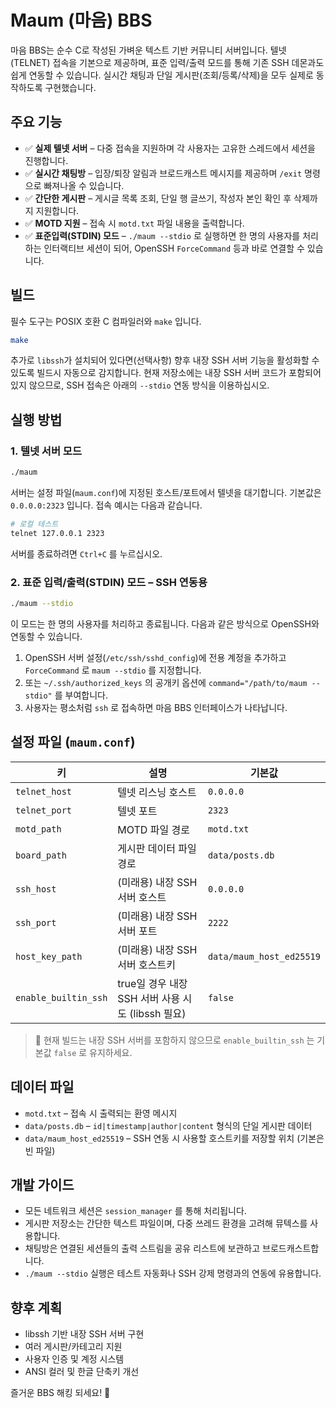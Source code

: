 # Maum (마음) BBS

마음 BBS는 순수 C로 작성된 가벼운 텍스트 기반 커뮤니티 서버입니다. 텔넷(TELNET) 접속을 기본으로 제공하며, 표준 입력/출력 모드를 통해 기존 SSH 데몬과도 쉽게 연동할 수 있습니다. 실시간 채팅과 단일 게시판(조회/등록/삭제)을 모두 실제로 동작하도록 구현했습니다.

## 주요 기능

- ✅ **실제 텔넷 서버** – 다중 접속을 지원하며 각 사용자는 고유한 스레드에서 세션을 진행합니다.
- ✅ **실시간 채팅방** – 입장/퇴장 알림과 브로드캐스트 메시지를 제공하며 `/exit` 명령으로 빠져나올 수 있습니다.
- ✅ **간단한 게시판** – 게시글 목록 조회, 단일 행 글쓰기, 작성자 본인 확인 후 삭제까지 지원합니다.
- ✅ **MOTD 지원** – 접속 시 `motd.txt` 파일 내용을 출력합니다.
- ✅ **표준입력(STDIN) 모드** – `./maum --stdio` 로 실행하면 한 명의 사용자를 처리하는 인터랙티브 세션이 되어, OpenSSH `ForceCommand` 등과 바로 연결할 수 있습니다.

## 빌드

필수 도구는 POSIX 호환 C 컴파일러와 `make` 입니다.

```bash
make
```

추가로 `libssh`가 설치되어 있다면(선택사항) 향후 내장 SSH 서버 기능을 활성화할 수 있도록 빌드시 자동으로 감지합니다. 현재 저장소에는 내장 SSH 서버 코드가 포함되어 있지 않으므로, SSH 접속은 아래의 `--stdio` 연동 방식을 이용하십시오.

## 실행 방법

### 1. 텔넷 서버 모드

```bash
./maum
```

서버는 설정 파일(`maum.conf`)에 지정된 호스트/포트에서 텔넷을 대기합니다. 기본값은 `0.0.0.0:2323` 입니다. 접속 예시는 다음과 같습니다.

```bash
# 로컬 테스트
telnet 127.0.0.1 2323
```

서버를 종료하려면 `Ctrl+C` 를 누르십시오.

### 2. 표준 입력/출력(STDIN) 모드 – SSH 연동용

```bash
./maum --stdio
```

이 모드는 한 명의 사용자를 처리하고 종료됩니다. 다음과 같은 방식으로 OpenSSH와 연동할 수 있습니다.

1. OpenSSH 서버 설정(`/etc/ssh/sshd_config`)에 전용 계정을 추가하고 `ForceCommand` 로 `maum --stdio` 를 지정합니다.
2. 또는 `~/.ssh/authorized_keys` 의 공개키 옵션에 `command="/path/to/maum --stdio"` 를 부여합니다.
3. 사용자는 평소처럼 `ssh` 로 접속하면 마음 BBS 인터페이스가 나타납니다.

## 설정 파일 (`maum.conf`)

| 키 | 설명 | 기본값 |
| --- | --- | --- |
| `telnet_host` | 텔넷 리스닝 호스트 | `0.0.0.0` |
| `telnet_port` | 텔넷 포트 | `2323` |
| `motd_path` | MOTD 파일 경로 | `motd.txt` |
| `board_path` | 게시판 데이터 파일 경로 | `data/posts.db` |
| `ssh_host` | (미래용) 내장 SSH 서버 호스트 | `0.0.0.0` |
| `ssh_port` | (미래용) 내장 SSH 서버 포트 | `2222` |
| `host_key_path` | (미래용) 내장 SSH 서버 호스트키 | `data/maum_host_ed25519` |
| `enable_builtin_ssh` | true일 경우 내장 SSH 서버 사용 시도 (libssh 필요) | `false` |

> 📌 현재 빌드는 내장 SSH 서버를 포함하지 않으므로 `enable_builtin_ssh` 는 기본값 `false` 로 유지하세요.

## 데이터 파일

- `motd.txt` – 접속 시 출력되는 환영 메시지
- `data/posts.db` – `id|timestamp|author|content` 형식의 단일 게시판 데이터
- `data/maum_host_ed25519` – SSH 연동 시 사용할 호스트키를 저장할 위치 (기본은 빈 파일)

## 개발 가이드

- 모든 네트워크 세션은 `session_manager` 를 통해 처리됩니다.
- 게시판 저장소는 간단한 텍스트 파일이며, 다중 쓰레드 환경을 고려해 뮤텍스를 사용합니다.
- 채팅방은 연결된 세션들의 출력 스트림을 공유 리스트에 보관하고 브로드캐스트합니다.
- `./maum --stdio` 실행은 테스트 자동화나 SSH 강제 명령과의 연동에 유용합니다.

## 향후 계획

- libssh 기반 내장 SSH 서버 구현
- 여러 게시판/카테고리 지원
- 사용자 인증 및 계정 시스템
- ANSI 컬러 및 한글 단축키 개선

즐거운 BBS 해킹 되세요! 💬
